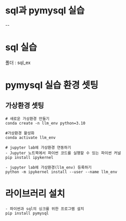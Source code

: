 # sql과 pymysql 실습
--
# sql 실습
폴더 : sql_ex

# pymysql 실습 환경 셋팅
## 가상환경 셋팅
```
# 새로운 가상환경 만들기
conda create -n llm_env python=3.10

#가상환경 활성화
conda activate llm_env

# jupyter lab에 가상환경 연동하기
- Jupyter 노트북에서 파이썬 코드를 실행할 수 있는 파이썬 커널
pip install ipykernel

- jupyter lab에 가상환경(llm_env) 등록하기
python -m ipykernel install --user --name llm_env
```

# 라이브러리 설치
```
- 파이썬과 sql의 싱크를 위한 프로그램 설치
pip install pymysql
```